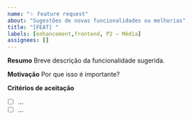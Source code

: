 ```yaml
---
name: "✨ Feature request"
about: "Sugestões de novas funcionalidades ou melhorias"
title: "[FEAT] "
labels: [enhancement,frontend, P2 – Média]
assignees: []
---
```

**Resumo**
Breve descrição da funcionalidade sugerida.

**Motivação**
Por que isso é importante?

**Critérios de aceitação**
- [ ] …
- [ ] …
